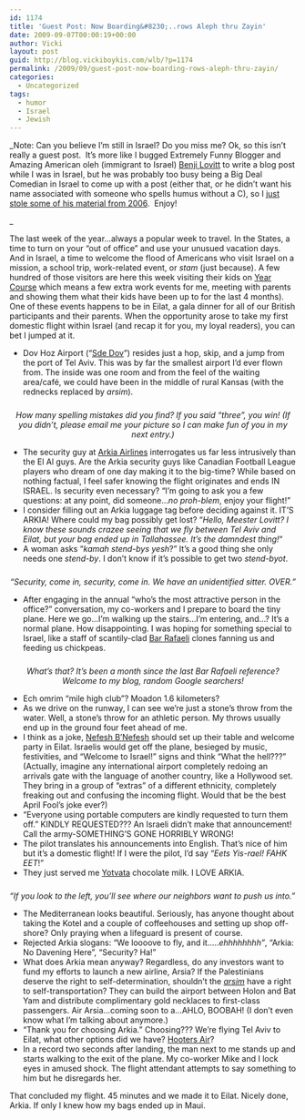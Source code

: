 ```yaml
---
id: 1174
title: 'Guest Post: Now Boarding&#8230;..rows Aleph thru Zayin'
date: 2009-09-07T00:00:19+00:00
author: Vicki
layout: post
guid: http://blog.vickiboykis.com/wlb/?p=1174
permalink: /2009/09/guest-post-now-boarding-rows-aleph-thru-zayin/
categories:
  - Uncategorized
tags:
  - humor
  - Israel
  - Jewish
---
```

_Note: Can you believe I&#8217;m still in Israel? Do you miss me? Ok, so this isn&#8217;t really a guest post.  It&#8217;s more like I bugged Extremely Funny Blogger and Amazing American oleh (immigrant to Israel) [Benji Lovitt](http://www.whatwarzone.com/) to write a blog post while I was in Israel, but he was probably too busy being a Big Deal Comedian in Israel to come up with a post (either that, or he didn&#8217;t want his name associated with someone who spells humus without a C), so I [just stole some of his material from 2006](http://www.whatwarzone.com/2006/12/now-boardingrows-aleph-thru-zayin.html).  Enjoy!
  
_ 

The last week of the year…always a popular week to travel. In the States, a time to turn on your “out of office” and use your unusued vacation days. And in Israel, a time to welcome the flood of Americans who visit Israel on a mission, a school trip, work-related event, or <span style="font-style: italic;">stam</span> (just because). A few hundred of those visitors are here this week visiting their kids on [Year Course](http://www.yearcourse.org/) which means a few extra work events for me, meeting with parents and showing them what their kids have been up to for the last 4 months). One of these events happens to be in Eilat, a gala dinner for all of our British participants and their parents. When the opportunity arose to take my first domestic flight within Israel (and recap it for you, my loyal readers), you can bet I jumped at it.

  * Dov Hoz Airport (“[Sde Dov](http://en.wikipedia.org/wiki/Sde_Dov_Airport)”) resides just a hop, skip, and a jump from the port of Tel Aviv. This was by far the smallest airport I’d ever flown from. The inside was one room and from the feel of the waiting area/café, we could have been in the middle of rural Kansas (with the rednecks replaced by <span style="font-style: italic;">arsim</span>).

<div style="text-align: center;">
  <a href="http://1.bp.blogspot.com/_eC_CacGjgfA/RZbYaSxXKkI/AAAAAAAAAE0/MDGlQI0TTUk/s1600-h/IMG_1755.jpg" onblur="try {parent.deselectBloggerImageGracefully();} catch(e) {}"><img id="BLOGGER_PHOTO_ID_5014433181350701634" style="margin: 0px auto 10px; display: block; text-align: center; cursor: pointer;" src="http://1.bp.blogspot.com/_eC_CacGjgfA/RZbYaSxXKkI/AAAAAAAAAE0/MDGlQI0TTUk/s400/IMG_1755.jpg" border="0" alt="" /></a><span style="font-style: italic;">How many spelling mistakes did you find? If you said “three”, you win! (If you didn&#8217;t, please email me your picture so I can make fun of you in my next entry.)</span>
</div>

  * The security guy at [Arkia Airlines](http://www.arkia.co.il/) interrogates us far less intrusively than the El Al guys. Are the Arkia security guys like Canadian Football League players who dream of one day making it to the big-time? While based on nothing factual, I feel safer knowing the flight originates and ends IN ISRAEL. Is security even necessary? “I’m going to ask you a few questions: at any point, did someone…<span style="font-style: italic;">no proh-blem</span>, enjoy your flight!”
  * I consider filling out an Arkia luggage tag before deciding against it. IT’S ARKIA! Where could my bag possibly get lost? “<span style="font-style: italic;">Hello, Meester Lovitt? I know these sounds crazee seeing that we fly between Tel Aviv and Eilat, but your bag ended up in Tallahassee. It’s the damndest thing!</span>&#8220;
  * A woman asks “<span style="font-style: italic;">kamah stend-bys yesh</span>?” It’s a good thing she only needs one <span style="font-style: italic;">stend-by</span>. I don’t know if it’s possible to get two <span style="font-style: italic;">stend-byot</span>.

<div style="text-align: center;">
  <a href="http://3.bp.blogspot.com/_eC_CacGjgfA/RZbYjyxXKlI/AAAAAAAAAE8/ISxmGqdqLag/s1600-h/IMG_1757.jpg" onblur="try {parent.deselectBloggerImageGracefully();} catch(e) {}"><img id="BLOGGER_PHOTO_ID_5014433344559458898" style="margin: 0px auto 10px; display: block; text-align: center; cursor: pointer;" src="http://3.bp.blogspot.com/_eC_CacGjgfA/RZbYjyxXKlI/AAAAAAAAAE8/ISxmGqdqLag/s400/IMG_1757.jpg" border="0" alt="" /></a><span style="font-style: italic;">&#8220;Security, come in, security, come in. We have an unidentified sitter. OVER.&#8221;</span>
</div>

  * After engaging in the annual “who’s the most attractive person in the office?” conversation, my co-workers and I prepare to board the tiny plane. Here we go&#8230;I’m walking up the stairs&#8230;I’m entering, and…? It’s a normal plane. How disappointing. I was hoping for something special to Israel, like a staff of scantily-clad [Bar Rafaeli](http://www.barrefaeli.net/) clones fanning us and feeding us chickpeas.

<div style="text-align: center;">
  <a href="http://2.bp.blogspot.com/_eC_CacGjgfA/RZbcGixXKnI/AAAAAAAAAFM/s_FtXsF1Qt0/s1600-h/39092062_43094478f2.jpg" onblur="try {parent.deselectBloggerImageGracefully();} catch(e) {}"><img id="BLOGGER_PHOTO_ID_5014437240094796402" style="margin: 0px auto 10px; display: block; text-align: center; cursor: pointer;" src="http://2.bp.blogspot.com/_eC_CacGjgfA/RZbcGixXKnI/AAAAAAAAAFM/s_FtXsF1Qt0/s400/39092062_43094478f2.jpg" border="0" alt="" /></a><span style="font-style: italic;">What’s that? It’s been a month since the last Bar Rafaeli reference?<br /> Welcome to my blog, random Google searchers!</span>
</div>

  * Ech omrim “mile high club”? Moadon 1.6 kilometers?
  * As we drive on the runway, I can see we’re just a stone’s throw from the water. Well, a stone’s throw for an athletic person. My throws usually end up in the ground four feet ahead of me.
  * I think as a joke, [Nefesh B’Nefesh](http://www.nbn.org.il/) should set up their table and welcome party in Eilat. Israelis would get off the plane, besieged by music, festivities, and “Welcome to Israel!” signs and think “What the hell???” (Actually, imagine any international airport completely redoing an arrivals gate with the language of another country, like a Hollywood set. They bring in a group of “extras” of a different ethnicity, completely freaking out and confusing the incoming flight. Would that be the best April Fool’s joke ever?)
  * “Everyone using portable computers are kindly requested to turn them off.” KINDLY REQUESTED??? An Israeli didn’t make that announcement! Call the army-SOMETHING’S GONE HORRIBLY WRONG!
  * The pilot translates his announcements into English. That&#8217;s nice of him but it’s a domestic flight! If I were the pilot, I’d say “<span style="font-style: italic;">Eets Yis-rael! FAHK EET</span>!”
  * They just served me [Yotvata](http://www.yotvata.org.il/Dairyeng/DairyHistoryEng1.html) chocolate milk. I LOVE ARKIA.

<a href="http://2.bp.blogspot.com/_eC_CacGjgfA/RZbYwixXKmI/AAAAAAAAAFE/gQZYIYGXFVw/s1600-h/IMG_1760.jpg" onblur="try {parent.deselectBloggerImageGracefully();} catch(e) {}"><img id="BLOGGER_PHOTO_ID_5014433563602791010" style="margin: 0px auto 10px; display: block; text-align: center; cursor: pointer;" src="http://2.bp.blogspot.com/_eC_CacGjgfA/RZbYwixXKmI/AAAAAAAAAFE/gQZYIYGXFVw/s400/IMG_1760.jpg" border="0" alt="" /></a><span style="font-style: italic;">“If you look to the left, you’ll see where our neighbors want to push us into.”<br /> </span>

  * The Mediterranean looks beautiful. Seriously, has anyone thought about taking the Kotel and a couple of coffeehouses and setting up shop off-shore? Only praying when a lifeguard is present of course.
  * Rejected Arkia slogans: “We loooove to fly, and it…..<span style="font-style: italic;">ehhhhhhhh”</span>, “Arkia: No Davening Here”, “Security? Ha!”
  * What does Arkia mean anyway? Regardless, do any investors want to fund my efforts to launch a new airline, Arsia? If the Palestinians deserve the right to self-determination, shouldn’t the <a style="font-style: italic;" href="http://youtube.com/watch?v=Iyq41uksRSM">arsim</a> have a right to self-transportation? They can build the airport between Holon and Bat Yam and distribute complimentary gold necklaces to first-class passengers. Air Arsia…coming soon to a…AHLO, BOOBAH! (I don&#8217;t even know what I&#8217;m talking about anymore.)
  * “Thank you for choosing Arkia.” Choosing??? We’re flying Tel Aviv to Eilat, what other options did we have? [Hooters Air](http://www.hootersair.com/)?
  * In a record two seconds after landing, the man next to me stands up and starts walking to the exit of the plane. My co-worker Mike and I lock eyes in amused shock. The flight attendant attempts to say something to him but he disregards her.

That concluded my flight. 45 minutes and we made it to Eilat. Nicely done, Arkia. If only I knew how my bags ended up in Maui.